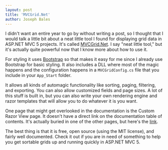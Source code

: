 ```yaml
---
layout: post
title: 'MVCGrid.Net'
author: Joseph Bales
---
```


I didn't want an entire year to go by without writing a post, so I thought that I would talk a little bit about a neat little tool I found for displaying grid data in ASP.NET MVC 5 projects. It's called [MVCGrid.Net](http://mvcgrid.net/ "MVCGrid.Net"). I say "neat little tool," but it's actually quite powerful now that I know more about how to use it.

For styling it uses [Bootstrap](http://getbootstrap.com/ "Bootstrap") so that makes it easy for me since I already use Bootstrap for basic styling. It also includes a DLL where most of the magic happens and the configuration happens in a `MVCGridConfig.cs` file that you include in your `App_Start` folder.

It allows all kinds of automagic functionality like sorting, paging, filtering, and exporting. You can also allow customized fields and page sizes. A lot of this stuff is built in, but you can also write your own rendering engine and razor templates that will allow you to do whatever it is you want.

One page that might get overlooked in the documentation is the Custom Razor View page. It doesn't have a direct link on the documentation table of contents. It's actually buried in one of the other pages, but here's the [link](http://mvcgrid.net/demo/customrazorview "Link to Custom Razor Views").

The best thing is that it is free, open source (using the MIT license), and fairly well documented. Check it out if you are in need of something to help you get sortable grids up and running quickly in ASP.NET MVC 5.
